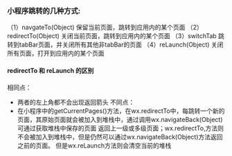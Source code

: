 ### 小程序跳转的几种方式:
（1）navgateTo(Object) 保留当前页面，跳转到应用内的某个页面
（2）redirectTo(Object) 关闭当前页面，跳转到应用内的某个页面
（3）switchTab   跳转到tabBar页面，并关闭所有其他非tabBar的页面
（4）reLaunch(Object)  关闭所有页面，打开到应用内的某个页面

#### redirectTo  和  reLaunch 的区别
相同点：
* 两者的左上角都不会出现返回箭头
不同点：
* 在小程序中的getCurrentPages()方法，在wx.redirectTo中，每跳转一个新的页面，其原始页面就会被加入到堆栈中，通过调用wx.navigateBack(Object)可通过获取堆栈中保存的页面 返回上一级或多级页面；wx.redirectTo,方法则不会被加入到堆栈中，但是仍然可以通过wx.navigateBack(Object)方法返回之前的页面。
但是wx.reLaunch方法则会清空当前的堆栈